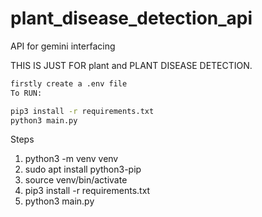 # plant_disease_detection_api

 API for gemini interfacing

THIS IS JUST FOR plant and PLANT DISEASE DETECTION.

```bash
firstly create a .env file
To RUN:

pip3 install -r requirements.txt
python3 main.py
```


Steps 
1) python3 -m venv venv
2) sudo apt install python3-pip
3) source venv/bin/activate
4) pip3 install -r requirements.txt
5) python3 main.py
